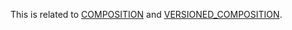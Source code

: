 This is related to [COMPOSITION](https://specifications.openehr.org/releases/RM/latest/ehr.html#_composition_class) and [VERSIONED_COMPOSITION](https://specifications.openehr.org/releases/RM/latest/ehr.html#_versioned_composition_class).

<SchemaDefinition schemaRef="#/components/schemas/Composition" />
<SchemaDefinition schemaRef="#/components/schemas/VersionedComposition" />
